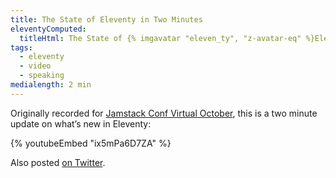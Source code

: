 ```yaml
---
title: The State of Eleventy in Two Minutes
eleventyComputed:
  titleHtml: The State of {% imgavatar "eleven_ty", "z-avatar-eq" %}Eleventy in Two Minutes
tags:
  - eleventy
  - video
  - speaking
medialength: 2 min
---
```

Originally recorded for [Jamstack Conf Virtual October](https://jamstackconf.com/virtual/), this is a two minute update on what’s new in Eleventy:

{% youtubeEmbed "ix5mPa6D7ZA" %}

Also posted [on Twitter](https://twitter.com/zachleat/status/1316784869540851713).
